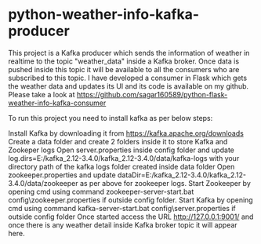 # python-weather-info-kafka-producer
This project is a Kafka producer which sends the information of weather in realtime to the topic "weather_data" inside a Kafka broker. Once data is pushed inside this topic it will be available to all the consumers who are subscribed to this topic. I have developed a consumer in Flask which gets the weather data and updates its UI and its code is available on my github. Please take a look at https://github.com/sagar160589/python-flask-weather-info-kafka-consumer

To run this project you need to install kafka as per below steps:

Install Kafka by downloading it from https://kafka.apache.org/downloads
Create a data folder and create 2 folders inside it to store Kafka and Zookeper logs
Open server.properties inside config folder and update log.dirs=E:/kafka_2.12-3.4.0/kafka_2.12-3.4.0/data/kafka-logs with your directory path of the kafka logs folder created inside data folder
Open zookeeper.properties and update dataDir=E:/kafka_2.12-3.4.0/kafka_2.12-3.4.0/data/zookeeper as per above for zookeeper logs.
Start Zookeeper by opening cmd using command zookeeper-server-start.bat config\zookeeper.properties if outside config folder.
Start Kafka by opening cmd using command kafka-server-start.bat config\server.properties if outside config folder
Once started access the URL http://127.0.0.1:9001/ and once there is any weather detail inside Kafka broker topic it will appear here.
